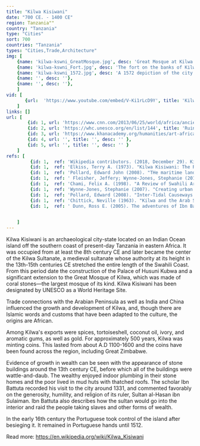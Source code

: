 ```yaml
---
title: "Kilwa Kisiwani"
date: "700 CE. - 1400 CE"
region: Tanzania""
country: "Tanzania" 
type: "Cities"
sort: 700
countries: "Tanzania"
types: "Cities,Trade,Architecture"
img: [
    {name: 'kilwa-kswni_GreatMosque.jpg', desc: 'Great Mosque at Kilwa'},
    {name: 'kilwa-kswni_Fort.jpg', desc: 'The fort on the banks of Kilwa Kisiwani.'},
    {name: 'kilwa-kswni_1572.jpg', desc: 'A 1572 depiction of the city of Kilwa from Georg Braun and Frans Hogenberg''s atlas Civitates orbis terrarum.'},
    {name: '', desc: ''},
    {name: '', desc: ''},
    ]
vid: [
       {url:  'https://www.youtube.com/embed/V-Ki1rLcD9Y', title: 'Kilwa Kisiwani, Tanzania'} 
    ]
links: []
url: [
        {id: 1, url: 'https://www.cnn.com/2013/06/25/world/africa/ancient-african-coins-history-australia/index.html', title: 'Ancient African coins that could change history of Australia', desc: 'With its glittering wealth, busy harbor and coral stone buildings, the island of Kilwa rose to become the premier commercial post of coastal East Africa around the 1300s, controlling much of the Indian Ocean trade with the continent''s hinterland. Situated in present-day southern Tanzania, during its heyday Kilwa hosted traders from as far away as China, who would exchange gold, ivory and iron from southern Africa''s interior for Arabian pottery and Indian textiles as well as perfumes, porcelains and spices from the Far East. But the Kilwa sultanate''s heyday came to a crashing end in the early 1500s with the arrival of the Portuguese who sacked the city in their bid to dominate the trade routes between eastern Africa and India.' },
        {id: 2, url: 'https://whc.unesco.org/en/list/144', title: 'Ruins of Kilwa Kisiwani and Ruins of Songo Mnara', desc: 'The remains of two great East African ports admired by early European explorers are situated on two small islands near the coast. From the 13th to the 16th century, the merchants of Kilwa dealt in gold, silver, pearls, perfumes, Arabian crockery, Persian earthenware and Chinese porcelain; much of the trade in the Indian Ocean thus passed through their hands.' },
        {id: 3, url: 'https://www.khanacademy.org/humanities/art-africa/east-africa2/tanzania/v/kilwa-kisiwani-tanzania', title: 'Kilwa Kisiwani', desc: 'A conversation with Stephen Battle, World Monuments Fund and Steven Zucker, Smarthistory about the history and architecture of Kilwa Kisiwani, Tanzania. Created by Beth Harris and Steven Zucker.' },
        {id: 4, url: '', title: '', desc: '' },
        {id: 5, url: '', title: '', desc: '' }
    ]
refs: [
         {id: 1,  ref: 'Wikipedia contributors. (2018, December 29). Kilwa Kisiwani. In Wikipedia, The Free Encyclopedia. Retrieved 21:17, February 3, 2019, from ', url: 'https://en.wikipedia.org/w/index.php?title=Kilwa_Kisiwani&oldid=875890612'},
         {id: 1,  ref: 'Elkiss, Terry A. (1973). "Kilwa Kisiwani: The Rise of an East African City-State". African Studies Review. 16 (1): 119–130. doi:10.2307/523737.', url: ''},
         {id: 1,  ref: 'Pollard, Edward John (2008). "THe maritime landscape of Kilwa Kisiwani and its region, Tanzania, 11th to 15th century CE". Journal of Anthropological Archaeology. 27: 265–280. doi:10.1016/j.jaa.2008.07.001.', url: ''},
         {id: 1,  ref: ' Fleisher, Jeffery; Wynne-Jones, Stephanie (2012). "Finding Meaning in Ancient Swahili Spatial Practices". Afr Archaeol Rev. 29: 171–207. doi:10.1007/s10437-012-9121-0.', url: ''},
         {id: 1,  ref: 'Chami, Felix A. (1998). "A Review of Swahili Archaeology". African Archaeological Review. 15 (3): 199–218. doi:10.1023/a:1021612012892.', url: ''},
         {id: 1,  ref: 'Wynne-Jones, Stephanie (2007). "Creating urban communities at Kilwa Kisiwani, Tanzania, CE 800-1300". Antiquity. 81: 368–380. doi:10.1017/s0003598x00095247.', url: ''},
         {id: 1,  ref: 'Pollard, Edward (2008). "Inter-Tidal Causeways and Platforms of the 13th- to 16th-Century City-States of Kilwa Kisiwani, Tanzania". The International Journal of Nautical Archaeology. 1 (37): 98–114. doi:10.1111/j.1095-9270.2007.00167.x.', url: ''},
         {id: 1,  ref: 'Chittick, Neville (1963). "Kilwa and the Arab Settlement of the East African Coast". The Journal of African History. 4 (2): 179–190. doi:10.1017/s0021853700004011. JSTOR 179533.', url: ''},
         {id: 1,  ref: ' Dunn, Ross E. (2005). The adventures of Ibn Battuta, a Muslim traveler of the fourteenth century (Rev. ed. with a new pref. ed.). Berkeley: University of California Press. ISBN 0520243854.', url: ''}

         
    ]
---
```

Kilwa Kisiwani is an archaeological city-state located on an Indian Ocean island off the southern coast of present-day Tanzania in eastern Africa. It was occupied from at least the 8th century CE and later became the center of the Kilwa Sultanate, a medieval sultanate whose authority at its height in the 13th-15th centuries CE stretched the entire length of the Swahili Coast. From this period date the construction of the Palace of Husuni Kubwa and a significant extension to the Great Mosque of Kilwa, which was made of coral stones—the largest mosque of its kind. Kilwa Kisiwani has been designated by UNESCO as a World Heritage Site. 

Trade connections with the Arabian Peninsula as well as India and China influenced the growth and development of Kilwa, and, though there are Islamic words and customs that have been adapted to the culture, the origins are African. 

Among Kilwa's exports were spices, tortoiseshell, coconut oil, ivory, and aromatic gums, as well as gold. For approximately 500 years, Kilwa was minting coins. This lasted from about A.D 1100-1600 and the coins have been found across the region, including Great Zimbabwe.

Evidence of growth in wealth can be seen with the appearance of stone buildings around the 13th century CE, before which all of the buildings were wattle-and-daub. The wealthy enjoyed indoor plumbing in their stone homes and the poor lived in mud huts with thatched roofs. The scholar Ibn Battuta recorded his visit to the city around 1331, and commented favorably on the generosity, humility, and religion of its ruler, Sultan al-Hasan ibn Sulaiman. Ibn Battuta also describes how the sultan would go into the interior and raid the people taking slaves and other forms of wealth.

In the early 16th century the Portuguese took control of the island after besieging it. It remained in Portuguese hands until 1512.

Read more:
https://en.wikipedia.org/wiki/Kilwa_Kisiwani

